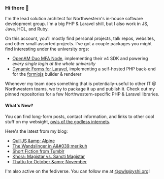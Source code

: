 ### Hi there 👋
I'm the lead solution architect for Northwestern's in-house software development group. I'm a big PHP & Laravel shill, but I also work in JS, Java, HCL, and Ruby.

On this account, you'll mostly find personal projects, talk repos, websites, and other small assorted projects. I've got a couple packages you might find interesting under the university orgs:

- [OpenAM Duo MFA Node](https://github.com/NUIT-ISO/duo-universal-prompt-auth-node), implementing their v4 SDK and powering *every single login at the whole university*
- [Dynamic Forms for Laravel](https://github.com/NIT-Administrative-Systems/dynamic-forms), implementing a self-hosted PHP back-end for the [formiojs](https://github.com/formio/formio.js/) builder & renderer

Whenever my team does something that is potentially-useful to other IT @ Northwestern teams, we try to package it up and publish it. Check out my pinned repositories for a few Northwestern-specific PHP & Laravel libraries.

#### What's New?
You can find long-form posts, contact information, and links to other cool stuff on my websight, [owls of the godless internets](https://godless-internets.org).

Here's the latest from my blog:

<!-- BLOG-POST-LIST:START -->
- [QuillJS &amp;amp; Alpine](https://godless-internets.org/2025/01/25/quilljs-alpine)
- [The Wandslinger in A&amp;#039;merikuh](https://godless-internets.org/2025/01/16/the-wandslinger-in-amerikuh)
- [Short Fiction from Tumblr](https://godless-internets.org/2025/01/14/short-fiction-from-tumblr)
- [Khora: Magistar vs. Sancti Magistar](https://godless-internets.org/2024/12/01/khora-magistar-vs-sancti-magistar)
- [Thattu for October &amp;amp; November](https://godless-internets.org/2024/11/27/thattu-for-october-november)
<!-- BLOG-POST-LIST:END -->

I'm also active on the fediverse. You can follow me at [@owls@yshi.org](https://mastodon.yshi.org/@owls)!
